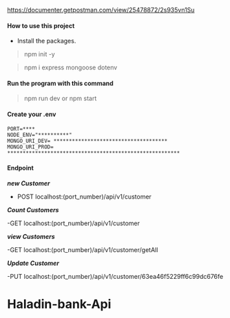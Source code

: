 https://documenter.getpostman.com/view/25478872/2s935vn1Su

#### How to use this project

- Install the packages.

> npm init -y

> npm i express mongoose dotenv



#### Run the program with this command

> npm run dev or npm start


#### Create your .env


```
PORT=****
NODE_ENV="**********"
MONGO_URI_DEV= *************************************
MONGO_URI_PROD= ********************************************************
```

#### Endpoint


***new Customer***


- POST  localhost:(port_number)/api/v1/customer


***Count Customers***

-GET   localhost:(port_number)/api/v1/customer


***view Customers***

-GET  localhost:(port_number)/api/v1/customer/getAll


***Update Customer***

-PUT  localhost:(port_number)/api/v1/customer/63ea46f5229ff6c99dc676fe
# Haladin-bank-Api
